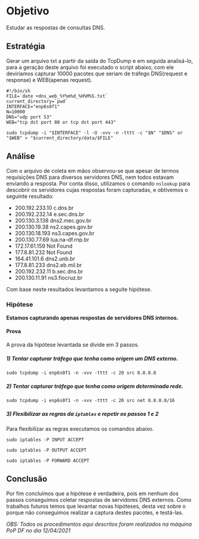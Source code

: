 # Objetivo
Estudar as respostas de consultas DNS.

## Estratégia
Gerar um arquivo txt a partir da saída do TcpDump e em seguida analisá-lo, para a geração deste arquivo foi executado o script abaixo, com ele deviríamos capturar 10000 pacotes que seriam de tráfego DNS(request e response) e WEB(apenas request).
```Shell
#!/bin/sh
FILE=`date +dns_web_%Y%m%d_%H%M%S.txt`
current_directory=`pwd`
INTERFACE="enp6s0f1"
N=10000
DNS="udp port 53"
WEB="tcp dst port 80 or tcp dst port 443"

sudo tcpdump -i "$INTERFACE" -l -U -vvv -n -tttt -c "$N" "$DNS" or "$WEB" > "$current_directory/data/$FILE"
```

## Análise
Com o arquivo de coleta em mãos observou-se que apesar de termos requisições DNS para diversos servidores DNS, nem todos estavam enviando a resposta.
Por conta disso, utilizamos o comando ```nslookup``` para descobrir os servidores cujas respostas foram capturadas, e obtivemos o seguinte resultado:
* 200.192.233.10 c.dns.br
* 200.192.232.14 e.sec.dns.br
* 200.130.3.138 dns2.mec.gov.br
* 200.130.19.38 ns2.capes.gov.br
* 200.130.18.193 ns3.capes.gov.br
* 200.130.77.69 lua.na-df.rnp.br
* 172.17.61.159 Not Found
* 177.8.81.232 Not Found
* 164.41.101.6 dns2.unb.br
* 177.8.81.233 dns2.eb.mil.br
* 200.192.232.11 b.sec.dns.br
* 200.130.11.91 ns3.fiocruz.br

Com base neste resultados levantamos a seguite hipótese.

### Hipótese
**Estamos capturando apenas respostas de servidores DNS internos.**

#### Prova
A prova da hipótese levantada se divide em 3 passos.
##### 1) Tentar capturar tráfego que tenha como origem um DNS externo.
```sudo tcpdump -i enp6s0f1 -n -vvv -tttt -c 20 src 8.8.8.8```

##### 2) Tentar capturar tráfego que tenha como origem determinada rede.
```sudo tcpdump -i enp6s0f1 -n -vvv -tttt -c 20 src net 8.8.0.0/16```

##### 3) Flexibilizar as regras da ```iptables``` e repetir os passos 1 e 2
Para flexibilizar as regras executamos os comandos abaixo.

```sudo iptables -P INPUT ACCEPT```

```sudo iptables -P OUTPUT ACCEPT```

```sudo iptables -P FORWARD ACCEPT```

## Conclusão
Por fim concluímos que a hipótese é verdadeira, pois em nenhum dos passos conseguimos coletar respostas de servidores DNS externos. Como trabalhos futuros temos que levantar novas hipóteses, desta vez sobre o porque não conseguimos realizar a captura destes pacotes, e testá-las.

*OBS: Todos os procedimentos aqui descritos foram realizados na máquina PoP DF no dia 12/04/2021*